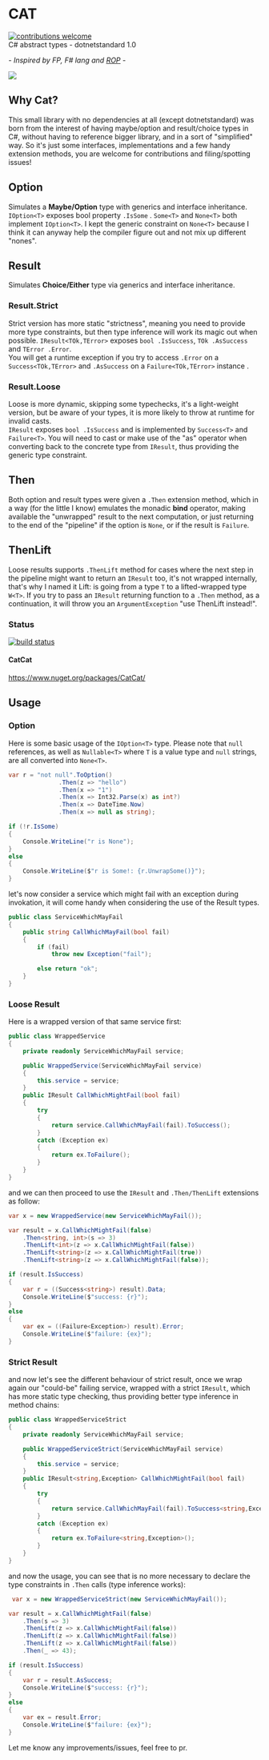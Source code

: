 # CAT  
[![contributions welcome](https://img.shields.io/badge/contributions-welcome-brightgreen.svg?style=flat)](https://github.com/jkone27/cat/issues)  
C# abstract types - dotnetstandard 1.0  
  
*- Inspired by FP, F# lang and [ROP](https://fsharpforfunandprofit.com/rop/) -*  


![](https://raw.githubusercontent.com/jkone27/cat/master/Pics/Cat01.PNG)

## Why Cat?

This small library with no dependencies at all (except dotnetstandard) was born from the interest of having maybe/option and
result/choice types in C#, without having to reference bigger library, and in a sort of "simplified" way. So it's just some interfaces, implementations and a few handy extension methods, you are welcome for contributions and filing/spotting issues!

## Option
Simulates a **Maybe/Option** type with generics and interface inheritance. `IOption<T>` exposes bool property `.IsSome` .
`Some<T>` and `None<T>` both implement `IOption<T>`. I kept the generic constraint on `None<T>` because 
I think it can anyway help the compiler figure out and not mix up different "nones".

## Result
Simulates **Choice/Either** type via generics and interface inheritance. 

### Result.Strict
Strict version has more static "strictness", meaning you need to provide more type constraints, but then type inference will work its magic out when possible. `IResult<TOk,TError>` exposes `bool .IsSuccess`, `TOk .AsSuccess` and `TError .Error`.  
You will get a runtime exception if you try to access `.Error` on a `Success<TOk,TError>` and `.AsSuccess` on a `Failure<TOk,TError>` instance . 

### Result.Loose
Loose is more dynamic, skipping some typechecks, it's a light-weight version,
but be aware of your types, it is more likely to throw at runtime for invalid casts.  
`IResult` exposes `bool .IsSuccess` and is implemented by `Success<T>` and `Failure<T>`. You will need to cast or make use of the "as" operator when converting back to the concrete type from `IResult`, thus providing the generic type constraint.

## Then
Both option and result types were given a `.Then` extension method, which in a way (for the little I know) emulates the monadic
**bind** operator, making available the "unwrapped" result to the next computation, or just returning to the end of the "pipeline" if
the option is `None`, or if the result is `Failure`.

## ThenLift
Loose results supports `.ThenLift` method for cases where the next step in the pipeline might want to return an `IResult` too, it's not wrapped internally, that's why I named it Lift: is going from a type `T` to a lifted-wrapped type `W<T>`. If you try to pass an `IResult` returning function to a `.Then` method, as a continuation, it will throw you an `ArgumentException` "use ThenLift instead!".

### Status
[![build status](https://img.shields.io/travis/jkone27/cat.svg)](https://travis-ci.org/jkone27/cat)

#### CatCat
https://www.nuget.org/packages/CatCat/


## Usage

### Option

Here is some basic usage of the `IOption<T>` type. Please note that `null` references, as well as `Nullable<T>` where `T` is a value type and `null` strings, are all converted into `None<T>`.
  
```cs
var r = "not null".ToOption()
              .Then(z => "hello")
              .Then(x => "1")
              .Then(x => Int32.Parse(x) as int?)
              .Then(x => DateTime.Now)
              .Then(x => null as string);

if (!r.IsSome)
{
    Console.WriteLine("r is None");
}
else
{
    Console.WriteLine($"r is Some!: {r.UnwrapSome()}");
}

```

let's now consider a service which might fail with an exception during invokation, 
it will come handy when considering the use of the Result types.

```cs
public class ServiceWhichMayFail
{
    public string CallWhichMayFail(bool fail)
    {
        if (fail)
            throw new Exception("fail");

        else return "ok";
    }
}
```

### Loose Result

Here is a wrapped version of that same service first:

```cs
public class WrappedService
{
    private readonly ServiceWhichMayFail service;

    public WrappedService(ServiceWhichMayFail service)
    {
        this.service = service;
    }
    public IResult CallWhichMightFail(bool fail)
    {
        try
        {
            return service.CallWhichMayFail(fail).ToSuccess();
        }
        catch (Exception ex)
        {
            return ex.ToFailure();
        }
    }
}
```
and we can then proceed to use the `IResult` and `.Then/ThenLift` extensions as follow:
```cs
var x = new WrappedService(new ServiceWhichMayFail());

var result = x.CallWhichMightFail(false)
    .Then<string, int>(s => 3)
    .ThenLift<int>(z => x.CallWhichMightFail(false))
    .ThenLift<string>(z => x.CallWhichMightFail(true))
    .ThenLift<string>(z => x.CallWhichMightFail(false));

if (result.IsSuccess)
{
    var r = ((Success<string>) result).Data;
    Console.WriteLine($"success: {r}");
}
else
{
    var ex = ((Failure<Exception>) result).Error;
    Console.WriteLine($"failure: {ex}");
}
```

### Strict Result
and now let's see the different behaviour of strict result, once we wrap again our "could-be" failing service,
wrapped with a strict `IResult`, which has more static type checking, thus providing better type inference in method chains:  
```cs
public class WrappedServiceStrict
{
    private readonly ServiceWhichMayFail service;

    public WrappedServiceStrict(ServiceWhichMayFail service)
    {
        this.service = service;
    }
    public IResult<string,Exception> CallWhichMightFail(bool fail)
    {
        try
        {
            return service.CallWhichMayFail(fail).ToSuccess<string,Exception>();
        }
        catch (Exception ex)
        {
            return ex.ToFailure<string,Exception>();
        }
    }
}

```
and now the usage, you can see that is no more necessary to declare the type constraints in `.Then` calls (type inference works):  

```cs
 var x = new WrappedServiceStrict(new ServiceWhichMayFail());

var result = x.CallWhichMightFail(false)
    .Then(s => 3)
    .ThenLift(z => x.CallWhichMightFail(false))
    .ThenLift(z => x.CallWhichMightFail(false))
    .ThenLift(z => x.CallWhichMightFail(false))
    .Then(_ => 43);

if (result.IsSuccess)
{
    var r = result.AsSuccess;
    Console.WriteLine($"success: {r}");
}
else
{
    var ex = result.Error;
    Console.WriteLine($"failure: {ex}");
}
```
Let me know any improvements/issues, feel free to pr.
